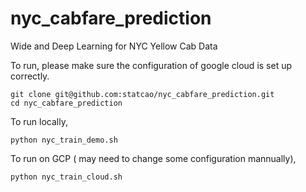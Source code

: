 # nyc_cabfare_prediction
Wide and Deep Learning for NYC Yellow Cab Data

To run, please make sure the configuration of google cloud is set up correctly.

```
git clone git@github.com:statcao/nyc_cabfare_prediction.git
cd nyc_cabfare_prediction
```

To run locally,
```
python nyc_train_demo.sh
```

To run on GCP ( may need to change some configuration mannually),
```
python nyc_train_cloud.sh
```
